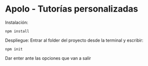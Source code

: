 # Apolo - Tutorías personalizadas

Instalación: 
```
npm install
```
Despliegue:
Entrar al folder del proyecto desde la terminal y escribir:

```
npm init
```
Dar enter ante las opciones que van a salir
